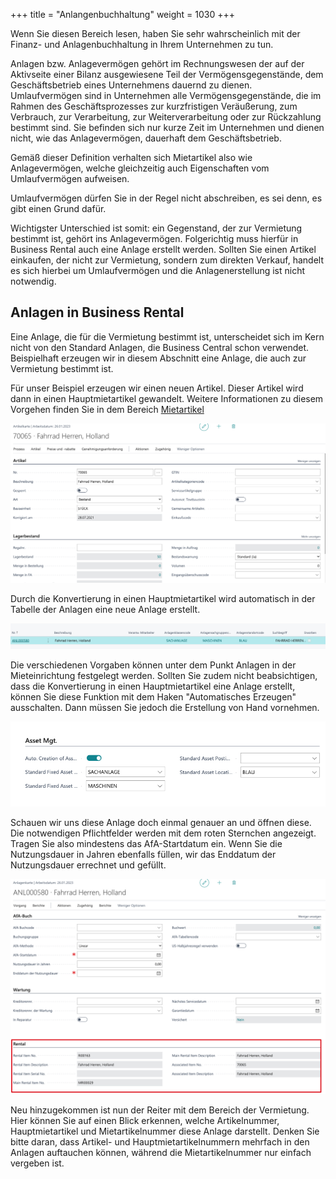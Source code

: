+++
title = "Anlangenbuchhaltung"
weight = 1030
+++

Wenn Sie diesen Bereich lesen, haben Sie sehr wahrscheinlich mit der Finanz- und Anlagenbuchhaltung in Ihrem Unternehmen zu tun. 

Anlagen bzw. Anlagevermögen gehört im Rechnungswesen der auf der Aktivseite einer Bilanz ausgewiesene Teil der Vermögensgegenstände, dem Geschäftsbetrieb eines Unternehmens dauernd zu dienen. Umlaufvermögen sind in Unternehmen alle Vermögensgegenstände, die im Rahmen des Geschäftsprozesses zur kurzfristigen Veräußerung, zum Verbrauch, zur Verarbeitung, zur Weiterverarbeitung oder zur Rückzahlung bestimmt sind. Sie befinden sich nur kurze Zeit im Unternehmen und dienen nicht, wie das Anlagevermögen, dauerhaft dem Geschäftsbetrieb.

Gemäß dieser Definition verhalten sich Mietartikel also wie Anlagevermögen, welche gleichzeitig auch Eigenschaften vom Umlaufvermögen aufweisen.
 
Umlaufvermögen dürfen Sie in der Regel nicht abschreiben, es sei denn, es gibt einen Grund dafür.
 
Wichtigster Unterschied ist somit: ein Gegenstand, der zur Vermietung bestimmt ist, gehört ins Anlagevermögen. Folgerichtig muss hierfür in Business Rental auch eine Anlage erstellt werden. Sollten Sie einen Artikel einkaufen, der nicht zur Vermietung, sondern zum direkten Verkauf, handelt es sich hierbei um Umlaufvermögen und die Anlagenerstellung ist nicht notwendig.

## Anlagen in Business Rental

Eine Anlage, die für die Vermietung bestimmt ist, unterscheidet sich im Kern nicht von den Standard Anlagen, die Business Central schon verwendet. Beispielhaft erzeugen wir in diesem Abschnitt eine Anlage, die auch zur Vermietung bestimmt ist.

Für unser Beispiel erzeugen wir einen neuen Artikel. Dieser Artikel wird dann in einen Hauptmietartikel gewandelt. Weitere Informationen zu diesem Vorgehen finden Sie in dem Bereich [Mietartikel](https://businessrental.tweecore.de/articles/mietartikel.html)

![Artikel Herrenrad](/images/herrenrad.jpg)

Durch die Konvertierung in einen Hauptmietartikel wird automatisch in der Tabelle der Anlagen eine neue Anlage erstellt. 

![Anlage Herrenrad](/images/anlage_rad.jpg)

Die verschiedenen Vorgaben können unter dem Punkt Anlagen in der Mieteinrichtung festgelegt werden. Sollten Sie zudem nicht beabsichtigen, dass die Konvertierung in einen Hauptmietartikel eine Anlage erstellt, können Sie diese Funktion mit dem Haken "Automatisches Erzeugen" ausschalten. Dann müssen Sie jedoch die Erstellung von Hand vornehmen.

![Mieteinrichtung Anlagen](/images/setup_asset.jpg)

Schauen wir uns diese Anlage doch einmal genauer an und öffnen diese. Die notwendigen Pflichtfelder werden mit dem roten Sternchen angezeigt. Tragen Sie also mindestens das AfA-Startdatum ein. Wenn Sie die Nutzungsdauer in Jahren ebenfalls füllen, wir das Enddatum der Nutzungsdauer errechnet und gefüllt.

![Mieteinrichtung Anlagen](/images/asset_rent.jpg)

Neu hinzugekommen ist nun der Reiter mit dem Bereich der Vermietung. Hier können Sie auf einen Blick erkennen, welche Artikelnummer, Hauptmietartikel und Mietartikelnummer diese Anlage darstellt. Denken Sie bitte daran, dass Artikel- und Hauptmietartikelnummern mehrfach in den Anlagen auftauchen können, während die Mietartikelnummer nur einfach vergeben ist.
